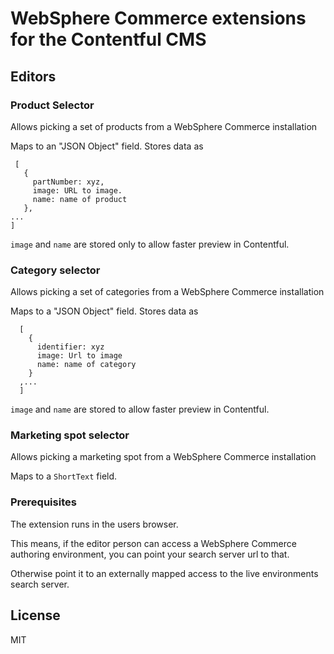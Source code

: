 # WebSphere Commerce extensions for the Contentful CMS


## Editors


### Product Selector

Allows picking a set of products from a WebSphere Commerce installation

Maps to an "JSON Object" field. Stores data as 
```
 [  
   { 
     partNumber: xyz,
     image: URL to image.
     name: name of product
   },
...
]
```

`image` and `name` are stored only to allow faster preview in Contentful.



### Category selector

Allows picking a set of categories from a WebSphere Commerce installation

Maps to a "JSON Object" field. Stores data as
```
  [
    {
      identifier: xyz
      image: Url to image
      name: name of category
    }
  ,...
  ]
```

`image` and `name` are stored to allow faster preview in Contentful.



### Marketing spot selector

Allows picking a marketing spot from a WebSphere Commerce installation

Maps to a `ShortText` field.


### Prerequisites

The extension runs in the users browser. 

This means, if the editor person can access a WebSphere Commerce authoring environment, you can point your search server url to that.

Otherwise point it to an externally mapped access to the live environments search server.


## License
MIT